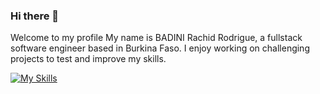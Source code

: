 ### Hi there 👋
Welcome to my profile
My name is BADINI Rachid Rodrigue, a fullstack software engineer based in Burkina Faso.
I enjoy working on challenging projects to test and improve my skills.

[![My Skills](https://skillicons.dev/icons?i=js,html,css,ts,react)](https://skillicons.dev)

